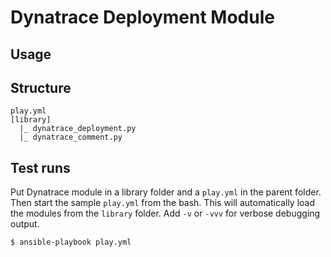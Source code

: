 # Dynatrace Deployment Module

## Usage

## Structure

```
play.yml
[library]
  |_ dynatrace_deployment.py
  |_ dynatrace_comment.py
```

## Test runs

Put Dynatrace module in a library folder and a ```play.yml``` in the parent folder.
Then start the sample ```play.yml``` from the bash. This will automatically load the modules from the ```library``` folder.
Add ```-v``` or ```-vvv``` for verbose debugging output.

```
$ ansible-playbook play.yml
```



